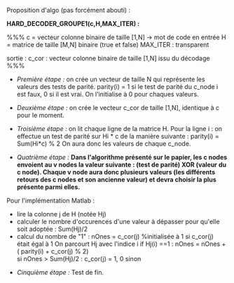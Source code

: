 ﻿Proposition d'algo (pas forcément abouti) :

**HARD_DECODER_GROUPE1(c,H,MAX_ITER) :**

%%%
c = vecteur colonne binaire de taille [1,N] -> mot de code en entrée
H = matrice de taille [M,N] binaire (true et false)
MAX_ITER : transparent

sortie : c_cor : vecteur colonne binaire de taille [1,N] issu du décodage
%%%

* *Première étape :* on crée un vecteur de taille N qui représente les valeurs des tests de parité.
	parity(i) = 1 si le test de parité du c_node i est faux,
		    0 si il est vrai.
On l'initialise à 0 pour chaques valeurs.

* *Deuxième étape :* on crée le vecteur c_cor de taille [1,N], identique à c pour le moment.

* *Troisième étape :* on lit chaque ligne de la matrice H.
Pour la ligne i : on effectue un test de parité sur Hi * c de la manière suivante :
	parity(i) = Sum(Hi*c) % 2
On aura donc les valeurs de chaque c_node.

* *Quatrième étape :* 
__Dans l'algorithme présenté sur le papier, les c nodes envoient au v nodes la valeur suivante : (test de parité) XOR (valeur du c node).
Chaque v node aura donc plusieurs valeurs (les différents retours des c nodes et son ancienne valeur) et devra choisir la plus présente parmi elles.__

Pour l'implémentation Matlab :
- lire la colonne j de H (notée Hj)
- calculer le nombre d'occurences d'une valeur à dépasser pour qu'elle soit adoptée : Sum(Hj)/2
- calcul du nombre de "1" :
	nOnes = c_cor(j) %initialisée à 1 si c_cor(j) était égal à 1
	On parcourt Hj avec l'indice i
	if Hj(i) ==1 : nOnes = nOnes + ( parity(i) + c_cor(j) % 2)  
	si nOnes > Sum(Hj)/2 : c_cor(j) = 1, 0 sinon

* *Cinquième étape :*
Test de fin.